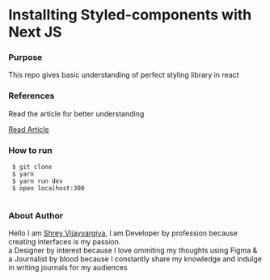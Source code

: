 <h1>Installting Styled-components with Next JS</h1>

<h3>Purpose</h3>
<p>This repo gives basic understanding of perfect styling library in react</p>


<h3>References</h3>
<p>Read the article for better understanding</p>

<a href="https://shreyvijayvargiya26.medium.com/perfect-styling-library-for-react-933c533bd1f4">Read Article</a>

<h3>How to run</h3>
 
 ```
  $ git clone
  $ yarn
  $ yarn run dev
  $ open localhost:300
  
 ```

<h3>About Author</h3>
<p>Hello I am <a href="https://shreyvijayvargiya26.medium.com/">Shrey Vijayvargiya</a>, I am Developer by profession because creating interfaces is my passion. 
  <br /> a Designer by interest because I love ommiting my thoughts using Figma & <br />a Journalist by blood because I constantly share my knowledge and indulge in writing journals for my audiences</p>

